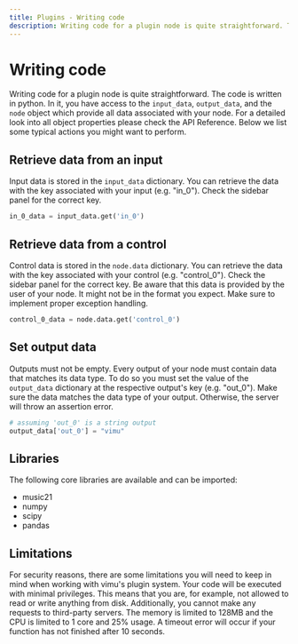 ```yaml
---
title: Plugins - Writing code
description: Writing code for a plugin node is quite straightforward. The code is written in python.
---
```


# Writing code

Writing code for a plugin node is quite straightforward. The code is written in python. In it, you have access to the `input_data`, `output_data`, and the `node` object which provide all data associated with your node. For a detailed look into all object properties please check the <nuxt-link to="/docs/plugins/api">API Reference</nuxt-link>. Below we list some typical actions you might want to perform.

## Retrieve data from an input

Input data is stored in the `input_data` dictionary. You can retrieve the data with the key associated with your input (e.g. "in_0"). Check the <nuxt-link to="/docs/plugins/editor#sidebar-panel-a">sidebar panel</nuxt-link> for the correct key.

```python
in_0_data = input_data.get('in_0')
```

## Retrieve data from a control

Control data is stored in the `node.data` dictionary. You can retrieve the data with the key associated with your control (e.g. "control_0"). Check the <nuxt-link to="/docs/plugins/editor#sidebar-panel-a">sidebar panel</nuxt-link> for the correct key. Be aware that this data is provided by the user of your node. It might not be in the format you expect. Make sure to implement proper exception handling.

```python
control_0_data = node.data.get('control_0')
```

## Set output data

Outputs must not be empty. Every output of your node must contain data that matches its <nuxt-link to="/docs/plugins/node#inputsoutputs">data type</nuxt-link>. To do so you must set the value of the `output_data` dictionary at the respective output's key (e.g. "out_0"). Make sure the data matches the data type of your output. Otherwise, the server will throw an assertion error.

```python
# assuming 'out_0' is a string output
output_data['out_0'] = "vimu"
```

## Libraries
The following core libraries are available and can be imported:
* music21
* numpy
* scipy
* pandas

## Limitations
For security reasons, there are some limitations you will need to keep in mind when working with vimu's plugin system. Your code will be executed with minimal privileges. This means that you are, for example, not allowed to read or write anything from disk. Additionally, you cannot make any requests to third-party servers. The memory is limited to 128MB and the CPU is limited to 1 core and 25% usage. A timeout error will occur if your function has not finished after 10 seconds.